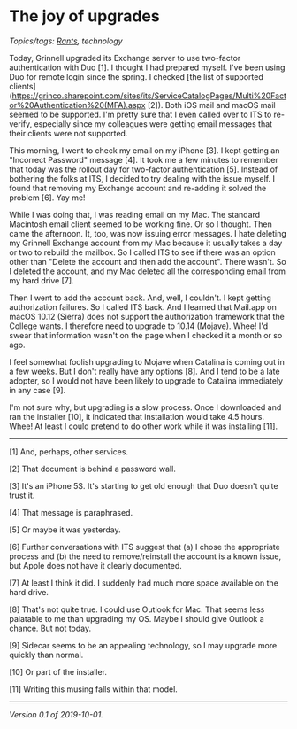 The joy of upgrades
===================

*Topics/tags: [Rants](index-rants), technology*

Today, Grinnell upgraded its Exchange server to use two-factor authentication
with Duo [1].  I thought I had prepared myself.  I've been using Duo for
remote login since the spring.  I checked [the list of supported clients](https://grinco.sharepoint.com/sites/its/ServiceCatalogPages/Multi%20Factor%20Authentication%20(MFA).aspx [2]).
Both iOS mail and macOS mail seemed to be supported.  I'm pretty sure that
I even called over to ITS to re-verify, especially since my colleagues
were getting email messages that their clients were not supported.

This morning, I went to check my email on my iPhone [3].  I kept
getting an "Incorrect Password" message [4].  It took me a few
minutes to remember that today was the rollout day for two-factor
authentication [5].  Instead of bothering the folks at ITS, I decided
to try dealing with the issue myself.  I found that removing my
Exchange account and re-adding it solved the problem [6].  Yay me! 

While I was doing that, I was reading email on my Mac.  The standard
Macintosh email client seemed to be working fine.  Or so I thought.
Then came the afternoon.  It, too, was now issuing error messages.
I hate deleting my Grinnell Exchange account from my Mac because
it usually takes a day or two to rebuild the mailbox.  So I called ITS
to see if there was an option other than "Delete the account and then
add the account".  There wasn't.  So I deleted the account, and my Mac
deleted all the corresponding email from my hard drive [7].

Then I went to add the account back.  And, well, I couldn't.  I
kept getting authorization failures.  So I called ITS back.  And I
learned that Mail.app on macOS 10.12 (Sierra) does not support the
authorization framework that the College wants.  I therefore need
to upgrade to 10.14 (Mojave).  Whee!  I'd swear that information
wasn't on the page when I checked it a month or so ago.

I feel somewhat foolish upgrading to Mojave when Catalina is coming
out in a few weeks.  But I don't really have any options [8].  And
I tend to be a late adopter, so I would not have been likely to upgrade
to Catalina immediately in any case [9].

I'm not sure why, but upgrading is a slow process.  Once I downloaded
and ran the installer [10], it indicated that installation would take
4.5 hours.  Whee!  At least I could pretend to do other work while it
was installing [11].

---

[1] And, perhaps, other services.

[2] That document is behind a password wall.

[3] It's an iPhone 5S.  It's starting to get old enough that Duo doesn't
quite trust it.

[4] That message is paraphrased.

[5] Or maybe it was yesterday.

[6] Further conversations with ITS suggest that (a) I chose the appropriate
process and (b) the need to remove/reinstall the account is a known issue,
but Apple does not have it clearly documented.

[7] At least I think it did.  I suddenly had much more space available
on the hard drive.

[8] That's not quite true.  I could use Outlook for Mac.  That seems less
palatable to me than upgrading my OS.  Maybe I should give Outlook
a chance.  But not today.

[9] Sidecar seems to be an appealing technology, so I may upgrade more
quickly than normal.

[10] Or part of the installer.

[11] Writing this musing falls within that model.

---

*Version 0.1 of 2019-10-01.*
